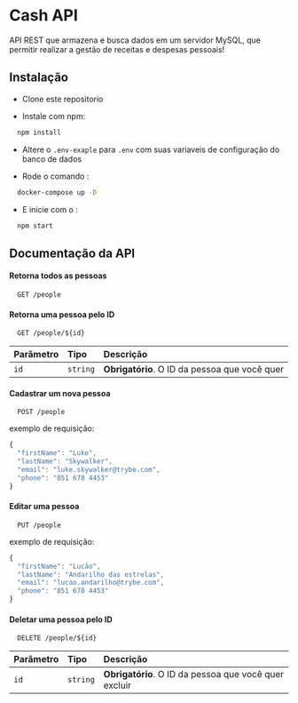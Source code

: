 
# Cash API

API REST que armazena e busca dados em um servidor MySQL, que permitir realizar a gestão de receitas e despesas pessoais!


## Instalação

- Clone este repositorio

- Instale com npm:

```bash
  npm install
```
- Altere o `.env-exaple` para `.env` com suas variaveis de configuração do banco de dados

- Rode o comando :
```bash
  docker-compose up -D
```

- E inicie com o :
```bash
  npm start
```
## Documentação da API

#### Retorna todos as pessoas

```http
  GET /people
```


#### Retorna uma pessoa pelo ID

```http
  GET /people/${id}
```

| Parâmetro   | Tipo       | Descrição                                   |
| :---------- | :--------- | :------------------------------------------ |
| `id`      | `string` | **Obrigatório**. O ID da pessoa que você quer |

#### Cadastrar um nova pessoa

```http
  POST /people
```
exemplo de requisição: 

```javascript
{
  "firstName": "Luke",
  "lastName": "Skywalker",
  "email": "luke.skywalker@trybe.com",
  "phone": "851 678 4453"
}
```

#### Editar uma pessoa

```http
  PUT /people
```
exemplo de requisição: 

```javascript
{
  "firstName": "Lucão",
  "lastName": "Andarilho das estrelas",
  "email": "lucao.andarilho@trybe.com",
  "phone": "851 678 4453"
}
```
#### Deletar uma pessoa pelo ID

```http
  DELETE /people/${id}
```

| Parâmetro   | Tipo       | Descrição                                   |
| :---------- | :--------- | :------------------------------------------ |
| `id`      | `string` | **Obrigatório**. O ID da pessoa que você quer excluir|


